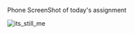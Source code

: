 Phone ScreenShot of today's assignment



![its_still_me](https://github.com/edgysloth/AndroidAssignmentfrontend/assets/121716676/1e806f95-8af8-4e3a-97f3-9353a50ae735)
